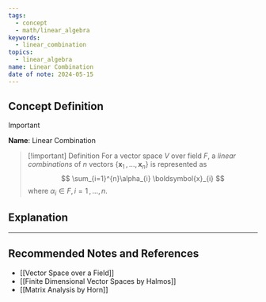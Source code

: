 ```yaml
---
tags:
  - concept
  - math/linear_algebra
keywords:
  - linear_combination
topics:
  - linear_algebra
name: Linear Combination
date of note: 2024-05-15
---
```


## Concept Definition

>[!important]
>**Name**: Linear Combination

>[!important] Definition
>For a vector space $V$ over field $F$, a *linear combinations* of $n$ vectors $\{\boldsymbol{x}_{1} \,{,}\ldots{,}\, \boldsymbol{x}_{n} \}$ is represented as
>$$
>\sum_{i=1}^{n}\alpha_{i} \boldsymbol{x}_{i}
>$$
>where $\alpha_{i} \in F,  i=1 \,{,}\ldots{,}\,n.$ 




## Explanation





-----------
##  Recommended Notes and References

- [[Vector Space over a Field]]
- [[Finite Dimensional Vector Spaces by Halmos]]
- [[Matrix Analysis by Horn]]
